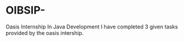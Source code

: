 # OIBSIP-
Oasis Internship In Java Development
I have completed 3 given tasks provided by the oasis intership.
